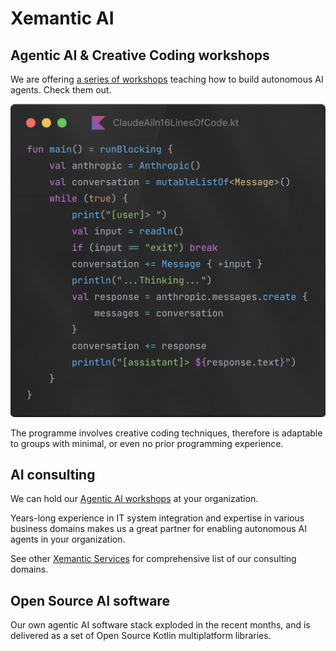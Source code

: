 # Xemantic AI

## Agentic AI & Creative Coding workshops

We are offering [a series of workshops](workshops/) teaching how to build autonomous AI agents. Check them out.

![An example code of a claude.ai clone written in 16 lines of Kotlin code](workshops/images/AnthropicAiIn16LinesOfCode.webp)

The programme involves creative coding techniques, therefore is adaptable to groups with minimal, or even no prior programming experience.

## AI consulting

We can hold our [Agentic AI workshops](workshops/) at your organization.

Years-long experience in IT system integration and expertise in various business domains makes us a great partner for enabling autonomous AI agents in your organization.

See other [Xemantic Services](../services/) for comprehensive list of our consulting domains.

## Open Source AI software

Our own agentic AI software stack exploded in the recent months, and is delivered as a set of Open Source Kotlin multiplatform libraries.
